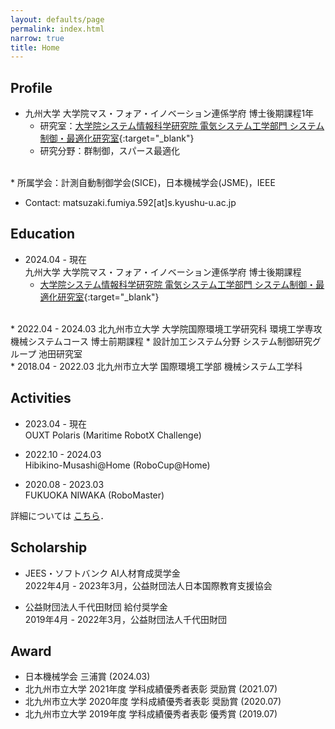 ```yaml
---
layout: defaults/page
permalink: index.html
narrow: true
title: Home
---
```


## Profile
* 九州大学 大学院マス・フォア・イノベーション連係学府 博士後期課程1年  
    * 研究室：[大学院システム情報科学研究院 電気システム工学部門 システム制御・最適化研究室](https://sites.google.com/view/kyamamotolab){:target="_blank"}  
    * 研究分野：群制御，スパース最適化  
<br/>
* 所属学会：計測自動制御学会(SICE)，日本機械学会(JSME)，IEEE

* Contact: matsuzaki.fumiya.592[at]s.kyushu-u.ac.jp

## Education
* 2024.04 - 現在  
九州大学 大学院マス・フォア・イノベーション連係学府 博士後期課程  
    * [大学院システム情報科学研究院 電気システム工学部門 システム制御・最適化研究室](https://sites.google.com/view/kyamamotolab){:target="_blank"}  
<br/>
* 2022.04 - 2024.03  
北九州市立大学 大学院国際環境工学研究科 環境工学専攻 機械システムコース 博士前期課程  
    * 設計加工システム分野 システム制御研究グループ 池田研究室  
<br/>
* 2018.04 - 2022.03  
北九州市立大学 国際環境工学部 機械システム工学科  

## Activities
* 2023.04 - 現在  
OUXT Polaris (Maritime RobotX Challenge)

* 2022.10 - 2024.03  
Hibikino-Musashi@Home (RoboCup@Home)

* 2020.08 - 2023.03  
FUKUOKA NIWAKA (RoboMaster)

詳細については [こちら](./activities.html)．

## Scholarship
* JEES・ソフトバンク AI人材育成奨学金  
2022年4月 - 2023年3月，公益財団法人日本国際教育支援協会

* 公益財団法人千代田財団 給付奨学金  
2019年4月 - 2022年3月，公益財団法人千代田財団

## Award
* 日本機械学会 三浦賞 (2024.03)
* 北九州市立大学 2021年度 学科成績優秀者表彰 奨励賞 (2021.07)
* 北九州市立大学 2020年度 学科成績優秀者表彰 奨励賞 (2020.07)
* 北九州市立大学 2019年度 学科成績優秀者表彰 優秀賞 (2019.07)
